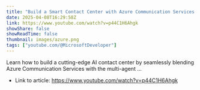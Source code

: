 ```yaml
---
title: "Build a Smart Contact Center with Azure Communication Services and OpenAI with Hieu Nguyen Nhu"
date: 2025-04-08T16:29:58Z
link: https://www.youtube.com/watch?v=p44C1H6Ahgk
showShare: false
showReadTime: false
thumbnail: images/azure.png
tags: ["youtube.com/@MicrosoftDeveloper"]
---
```

Learn how to build a cutting-edge AI contact center by seamlessly blending Azure Communication Services with the multi-agent ...

- Link to article: https://www.youtube.com/watch?v=p44C1H6Ahgk